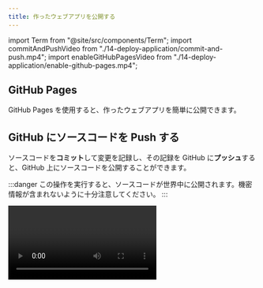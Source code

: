 ```yaml
---
title: 作ったウェブアプリを公開する
---
```


import Term from "@site/src/components/Term";
import commitAndPushVideo from "./14-deploy-application/commit-and-push.mp4";
import enableGitHubPagesVideo from "./14-deploy-application/enable-github-pages.mp4";

## GitHub Pages

GitHub Pages を使用すると、作ったウェブアプリを簡単に公開できます。

## GitHub にソースコードを Push する

ソースコードを**コミット**して変更を記録し、その記録を <Term type="github">GitHub</Term> に**プッシュ**すると、GitHub 上にソースコードを公開することができます。

:::danger
この操作を実行すると、ソースコードが世界中に公開されます。機密情報が含まれないように十分注意してください。
:::

<video src={commitAndPushVideo} controls />

## GitHub Pages を有効にする

リポジトリの設定画面から、**GitHub Pages**を有効にします。これにより、リポジトリ内のファイルがウェブサイトとして公開されます。

この設定を有効にしたのち、実際にウェブサイトが公開されるまで、若干のタイムラグが発生します。

<video src={enableGitHubPagesVideo} controls />

## おわりに

おめでとうございます。あなただけの Web アプリケーションを作成することができました。発行された URL は、インターネットに接続可能なあらゆる場所や端末から利用できます。ぜひ URL を家族や友人に教えて、自慢してみてください。

![ありがとうございました](./14-deploy-application/undraw_well_done.svg)
